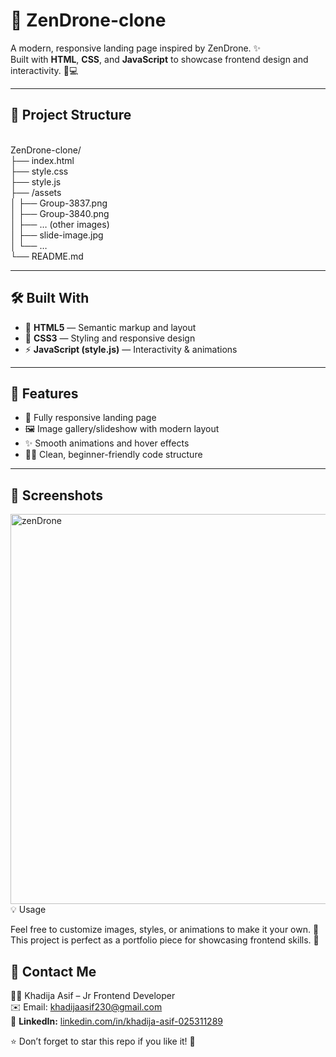 # 🚁 ZenDrone-clone

A modern, responsive landing page inspired by ZenDrone. ✨  
Built with **HTML**, **CSS**, and **JavaScript** to showcase frontend design and interactivity. 🎨💻

---

## 📂 Project Structure
<br>
ZenDrone-clone/
<br>
├── index.html
<br>
├── style.css
<br>
├── style.js
<br>
├── /assets
<br>
│ ├── Group-3837.png
<br>
│ ├── Group-3840.png
<br>
│ ├── … (other images)
<br>
│ ├── slide-image.jpg
<br>
│ └── …
<br>
└── README.md
<br>


---

## 🛠️ Built With

- 🧩 **HTML5** — Semantic markup and layout  
- 🎨 **CSS3** — Styling and responsive design  
- ⚡ **JavaScript (style.js)** — Interactivity & animations  

---

## 🌟 Features

- 📱 Fully responsive landing page  
- 🖼️ Image gallery/slideshow with modern layout  
- ✨ Smooth animations and hover effects  
- 🧑‍💻 Clean, beginner-friendly code structure  

---

## 📸 Screenshots
<img width="1350" height="624" alt="zenDrone" src="https://github.com/user-attachments/assets/ec3f40d7-29e5-4699-8732-5924c18dad9d" />
💡 Usage

Feel free to customize images, styles, or animations to make it your own. 🎨
This project is perfect as a portfolio piece for showcasing frontend skills. 💼

## 🤝 Contact Me

👩‍💻 Khadija Asif – Jr Frontend Developer
<br>
✉️ Email: khadijaasif230@gmail.com
<br>
💼 **LinkedIn:** [linkedin.com/in/khadija-asif-025311289](https://www.linkedin.com/in/khadija-asif-025311289)

⭐ Don’t forget to star this repo if you like it! 🌟
